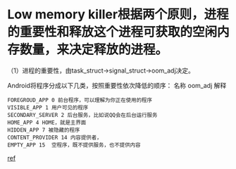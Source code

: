 # Low memory killer根据两个原则，进程的重要性和释放这个进程可获取的空闲内存数量，来决定释放的进程。
（1）进程的重要性，由task_struct->signal_struct->oom_adj决定。

Android将程序分成以下几类，按照重要性依次降低的顺序：
名称 oom_adj 解释 
```
FOREGROUD_APP 0 前台程序，可以理解为你正在使用的程序 
VISIBLE_APP 1 用户可见的程序 
SECONDARY_SERVER 2 后台服务，比如说QQ会在后台运行服务 
HOME_APP 4 HOME，就是主界面 
HIDDEN_APP 7 被隐藏的程序 
CONTENT_PROVIDER 14 内容提供者， 
EMPTY_APP 15  空程序，既不提供服务，也不提供内容
```
[ref](http://blog.csdn.net/mznewfacer/article/details/7313597)